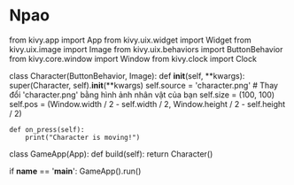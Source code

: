 # Npao
from kivy.app import App
from kivy.uix.widget import Widget
from kivy.uix.image import Image
from kivy.uix.behaviors import ButtonBehavior
from kivy.core.window import Window
from kivy.clock import Clock

class Character(ButtonBehavior, Image):
    def __init__(self, **kwargs):
        super(Character, self).__init__(**kwargs)
        self.source = 'character.png'  # Thay đổi 'character.png' bằng hình ảnh nhân vật của bạn
        self.size = (100, 100)
        self.pos = (Window.width / 2 - self.width / 2, Window.height / 2 - self.height / 2)

    def on_press(self):
        print("Character is moving!")

class GameApp(App):
    def build(self):
        return Character()

if __name__ == '__main__':
    GameApp().run()
